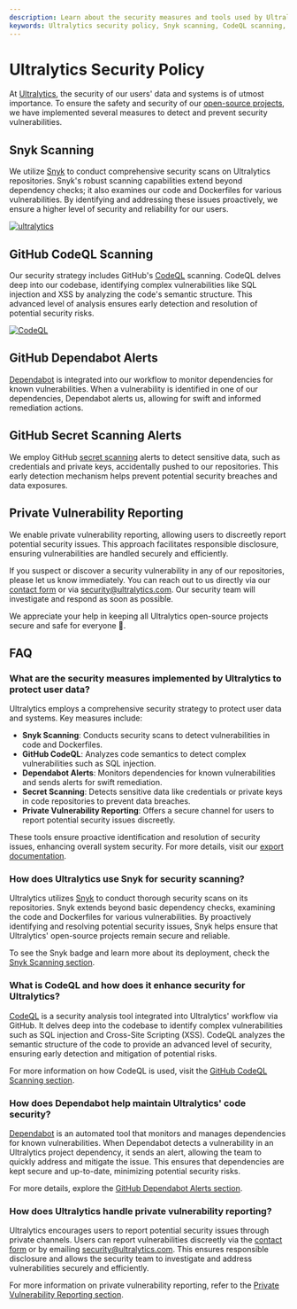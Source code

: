 ```yaml
---
description: Learn about the security measures and tools used by Ultralytics to protect user data and systems. Discover how we address vulnerabilities with Snyk, CodeQL, Dependabot, and more.
keywords: Ultralytics security policy, Snyk scanning, CodeQL scanning, Dependabot alerts, secret scanning, vulnerability reporting, GitHub security, open-source security
---
```


# Ultralytics Security Policy

At [Ultralytics](https://www.ultralytics.com/), the security of our users' data and systems is of utmost importance. To ensure the safety and security of our [open-source projects](https://github.com/ultralytics), we have implemented several measures to detect and prevent security vulnerabilities.

## Snyk Scanning

We utilize [Snyk](https://snyk.io/advisor/python/ultralytics) to conduct comprehensive security scans on Ultralytics repositories. Snyk's robust scanning capabilities extend beyond dependency checks; it also examines our code and Dockerfiles for various vulnerabilities. By identifying and addressing these issues proactively, we ensure a higher level of security and reliability for our users.

[![ultralytics](https://snyk.io/advisor/python/ultralytics/badge.svg)](https://snyk.io/advisor/python/ultralytics)

## GitHub CodeQL Scanning

Our security strategy includes GitHub's [CodeQL](https://docs.github.com/en/code-security/code-scanning/introduction-to-code-scanning/about-code-scanning-with-codeql) scanning. CodeQL delves deep into our codebase, identifying complex vulnerabilities like SQL injection and XSS by analyzing the code's semantic structure. This advanced level of analysis ensures early detection and resolution of potential security risks.

[![CodeQL](https://github.com/ultralytics/ultralytics/actions/workflows/codeql.yaml/badge.svg)](https://github.com/ultralytics/ultralytics/actions/workflows/codeql.yaml)

## GitHub Dependabot Alerts

[Dependabot](https://docs.github.com/en/code-security/dependabot) is integrated into our workflow to monitor dependencies for known vulnerabilities. When a vulnerability is identified in one of our dependencies, Dependabot alerts us, allowing for swift and informed remediation actions.

## GitHub Secret Scanning Alerts

We employ GitHub [secret scanning](https://docs.github.com/en/code-security/secret-scanning/managing-alerts-from-secret-scanning) alerts to detect sensitive data, such as credentials and private keys, accidentally pushed to our repositories. This early detection mechanism helps prevent potential security breaches and data exposures.

## Private Vulnerability Reporting

We enable private vulnerability reporting, allowing users to discreetly report potential security issues. This approach facilitates responsible disclosure, ensuring vulnerabilities are handled securely and efficiently.

If you suspect or discover a security vulnerability in any of our repositories, please let us know immediately. You can reach out to us directly via our [contact form](https://www.ultralytics.com/contact) or via [security@ultralytics.com](mailto:security@ultralytics.com). Our security team will investigate and respond as soon as possible.

We appreciate your help in keeping all Ultralytics open-source projects secure and safe for everyone 🙏.

## FAQ

### What are the security measures implemented by Ultralytics to protect user data?

Ultralytics employs a comprehensive security strategy to protect user data and systems. Key measures include:

- **Snyk Scanning**: Conducts security scans to detect vulnerabilities in code and Dockerfiles.
- **GitHub CodeQL**: Analyzes code semantics to detect complex vulnerabilities such as SQL injection.
- **Dependabot Alerts**: Monitors dependencies for known vulnerabilities and sends alerts for swift remediation.
- **Secret Scanning**: Detects sensitive data like credentials or private keys in code repositories to prevent data breaches.
- **Private Vulnerability Reporting**: Offers a secure channel for users to report potential security issues discreetly.

These tools ensure proactive identification and resolution of security issues, enhancing overall system security. For more details, visit our [export documentation](../modes/export.md).

### How does Ultralytics use Snyk for security scanning?

Ultralytics utilizes [Snyk](https://snyk.io/advisor/python/ultralytics) to conduct thorough security scans on its repositories. Snyk extends beyond basic dependency checks, examining the code and Dockerfiles for various vulnerabilities. By proactively identifying and resolving potential security issues, Snyk helps ensure that Ultralytics' open-source projects remain secure and reliable.

To see the Snyk badge and learn more about its deployment, check the [Snyk Scanning section](#snyk-scanning).

### What is CodeQL and how does it enhance security for Ultralytics?

[CodeQL](https://docs.github.com/en/code-security/code-scanning/introduction-to-code-scanning/about-code-scanning-with-codeql) is a security analysis tool integrated into Ultralytics' workflow via GitHub. It delves deep into the codebase to identify complex vulnerabilities such as SQL injection and Cross-Site Scripting (XSS). CodeQL analyzes the semantic structure of the code to provide an advanced level of security, ensuring early detection and mitigation of potential risks.

For more information on how CodeQL is used, visit the [GitHub CodeQL Scanning section](#github-codeql-scanning).

### How does Dependabot help maintain Ultralytics' code security?

[Dependabot](https://docs.github.com/en/code-security/dependabot) is an automated tool that monitors and manages dependencies for known vulnerabilities. When Dependabot detects a vulnerability in an Ultralytics project dependency, it sends an alert, allowing the team to quickly address and mitigate the issue. This ensures that dependencies are kept secure and up-to-date, minimizing potential security risks.

For more details, explore the [GitHub Dependabot Alerts section](#github-dependabot-alerts).

### How does Ultralytics handle private vulnerability reporting?

Ultralytics encourages users to report potential security issues through private channels. Users can report vulnerabilities discreetly via the [contact form](https://www.ultralytics.com/contact) or by emailing [security@ultralytics.com](mailto:security@ultralytics.com). This ensures responsible disclosure and allows the security team to investigate and address vulnerabilities securely and efficiently.

For more information on private vulnerability reporting, refer to the [Private Vulnerability Reporting section](#private-vulnerability-reporting).

